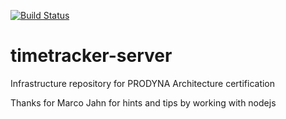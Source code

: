 [![Build Status](https://travis-ci.org/lagranovskiy/timetracker-server.svg?branch=master)](https://travis-ci.org/lagranovskiy/timetracker-server)

# timetracker-server
Infrastructure repository for PRODYNA Architecture certification

Thanks for Marco Jahn for hints and tips by working with nodejs
